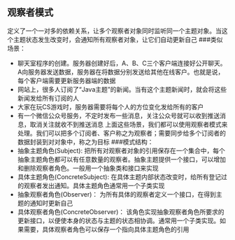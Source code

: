 
## 观察者模式
定义了一个一对多的依赖关系，让多个观察者对象同时监听同一个主题对象。当这个主题状态发生改变时，会通知所有观察者对象，让它们自动更新自己
###类似场景：
* 聊天室程序的创建。服务器创建好后，A、B、C三个客户端连接好公开聊天。A向服务器发送数据，服务器在将数据分别发送给其他在线客户。也就是说，每个客户端需要更新服务器端的数据
* 网站上，很多人订阅了“Java主题”的新闻。当有这个主题新闻时，就会将这些新闻发给所有订阅的人
* 大家在玩CS游戏时，服务器需要将每个人的方位变化发给所有的客户
* 有一个微信公众号服务，不定时发布一些消息，关注公众号就可以收到推送消息，取消关注就收不到推送消息
上面这些场景，我们都可以使用观察者模式来处理。我们可以把多个订阅者、客户称之为观察者；需要同步给多个订阅者的数据封装到对对象中，称之为目标
###模式结构：
* 抽象主题角色(Subject): 把所有对观察者对象的引用保存在一个集合中，每个抽象主题角色都可以有任意数量的观察者。抽象主题提供一个接口，可以增加和删除观察者角色。一般用一个抽象类和接口来实现
* 具体主题角色(ConcreteSubject): 在具体主题内部状态改变时，给所有登记过的观察者发出通知。具体主题角色通常用一个子类实现
* 抽象观察者角色(Observer)： 为所有具体的观察者定义一个接口，在得到主题的通知时更新自己
* 具体观察者角色(ConcreteObserver)： 该角色实现抽象观察者角色所要求的更新接口，以便使本身的状态与主题的状态相协调。通常用一个子类实现。如果需要，具体观察者角色可以保存一个指向具体主题角色的引用

